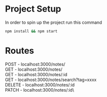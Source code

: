  # Project Setup

In order to spin up the project run this command

```bash
npm install && npm start
```


# Routes

POST - localhost:3000/notes/\
GET - localhost:3000/notes/\
GET - localhost:3000/notes/:id\
GET - localhost:3000/notes/search?tag=xxxx\
DELETE - localhost:3000/notes/:id\
PATCH - localhost:3000/notes/:id\

